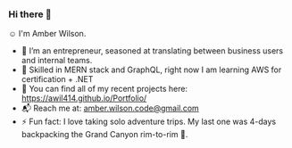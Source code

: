 ### Hi there 👋
:relaxed: I'm Amber Wilson.
- :dizzy: I’m an entrepreneur, seasoned at translating between business users and internal teams.
- :dart: Skilled in MERN stack and GraphQL, right now I am learning AWS for certification + .NET
- :rocket: You can find all of my recent projects here: https://awil414.github.io/Portfolio/
- :mailbox_with_mail: Reach me at: amber.wilson.code@gmail.com
- ⚡ Fun fact: I love taking solo adventure trips. My last one was 4-days backpacking the Grand Canyon rim-to-rim :sunrise_over_mountains:.
<!--
**awil414/awil414** is a ✨ _special_ ✨ repository because its `README.md` (this file) appears on your GitHub profile.

Here are some ideas to get you started:


- 👯 I’m looking to collaborate on ...
- 🤔 I’m looking for help with ...
- 💬 Ask me about ...
- 📫 How to reach me: ...
- 😄 Pronouns: ...

-->
